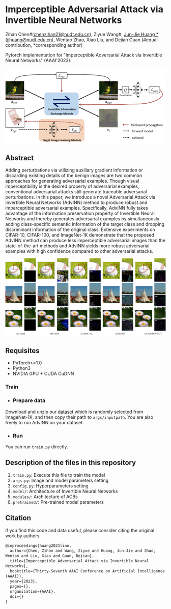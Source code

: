# Imperceptible Adversarial Attack via Invertible Neural Networks

Zihan Chen#(chenzihan21@nudt.edu.cn), Ziyue Wang#, [Jun-Jie Huang *](https://jjhuangcs.github.io/) (jjhuang@nudt.edu.cn), Wentao Zhao, Xiao Liu, and Dejian Guan (#equal contribution, *corresponding author)

Pytorch implementation for "Imperceptible Adversarial Attack via Invertible Neural Networks" (AAAI'2023).

<img src='imgs/AdvINN_overview.png'/>



## Abstract
Adding perturbations via utilizing auxiliary gradient information or discarding existing details of the benign images are two common approaches for generating adversarial examples. Though visual imperceptibility is the desired property of adversarial examples, conventional adversarial attacks still generate traceable adversarial perturbations. In this paper, we introduce a novel Adversarial Attack via Invertible Neural Networks (AdvINN) method to produce robust and imperceptible adversarial examples. Specifically, AdvINN fully takes advantage of the information preservation property of Invertible Neural Networks and thereby generates adversarial examples by simultaneously adding class-specific semantic information of the target class and dropping discriminant information of the original class. Extensive experiments on CIFAR-10, CIFAR-100, and ImageNet-1K demonstrate that the proposed AdvINN method can produce less imperceptible adversarial images than the state-of-the-art methods and AdvINN yields more robust adversarial examples with high confidence compared to other adversarial attacks.

<img src='imgs/results_on_imagenet.png'/>


## Requisites

* PyTorch>=1.0
* Python3
* NVIDIA GPU + CUDA CuDNN

### Train

- ### Prepare data

Download and unzip our [dataset](https://drive.google.com/file/d/1HHLxXVuCYNdiaXoWH3gyDvCbJSM3rWKi/view?usp=sharing) which is randomly selected from ImageNet-1K, and then copy their path to ```args/inputpath```. You are also freely to run AdvINN on your dataset.

- ### Run

You can run ```train.py``` directly.

## Description of the files in this repository

1) ``train.py``: Execute this file to train the model 
2) ``args.py``: Image and model parameters setting 
3) ``config.py``: Hyperparameters setting
4) ``model/``: Architecture of Invertible Neural Networks
5) ``modules/``: Architecture of ACBs
6) ``pretrained/``: Pre-trained model parameters


## Citation

If you find this code and data useful, please consider citing the original work by authors:

```
@inproceedings{huang2021linn,
  author={Chen, Zihan and Wang, Ziyue and Huang, Jun-Jie and Zhao, Wentao and Liu, Xiao and Guan, Dejian},
  title={Imperceptible Adversarial Attack via Invertible Neural Networks},
  booktitle={Thirty-Seventh AAAI Conference on Artificial Intelligence (AAAI)}, 
  year={2023},
  pages={},
  organization={AAAI},
  doi={}
}
```
